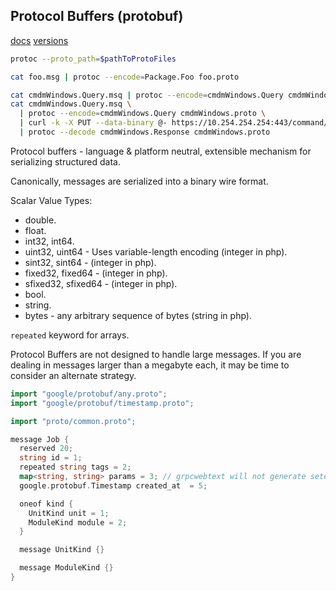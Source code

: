 Protocol Buffers (protobuf)
-

[docs](https://developers.google.com/protocol-buffers/)
[versions](https://github.com/protocolbuffers/protobuf/tags)

````sh
protoc --proto_path=$pathToProtoFiles

cat foo.msg | protoc --encode=Package.Foo foo.proto

cat cmdmWindows.Query.msq | protoc --encode=cmdmWindows.Query cmdmWindows.proto
cat cmdmWindows.Query.msq \
  | protoc --encode=cmdmWindows.Query cmdmWindows.proto \
  | curl -k -X PUT --data-binary @- https://10.254.254.254:443/command/windows \
  | protoc --decode cmdmWindows.Response cmdmWindows.proto
````

Protocol buffers - language & platform neutral, extensible mechanism for serializing structured data.

Canonically, messages are serialized into a binary wire format.

Scalar Value Types:
* double.
* float.
* int32, int64.
* uint32, uint64 - Uses variable-length encoding (integer in php).
* sint32, sint64 - (integer in php).
* fixed32, fixed64 - (integer in php).
* sfixed32, sfixed64 - (integer in php).
* bool.
* string.
* bytes - any arbitrary sequence of bytes (string in php).

`repeated` keyword for arrays.

Protocol Buffers are not designed to handle large messages.
If you are dealing in messages larger than a megabyte each,
it may be time to consider an alternate strategy.

````go
import "google/protobuf/any.proto";
import "google/protobuf/timestamp.proto";

import "proto/common.proto";

message Job {
  reserved 20;
  string id = 1;
  repeated string tags = 2;
  map<string, string> params = 3; // grpcwebtext will not generate seter for map
  google.protobuf.Timestamp created_at  = 5;

  oneof kind {
    UnitKind unit = 1;
    ModuleKind module = 2;
  }

  message UnitKind {}

  message ModuleKind {}
}
````
